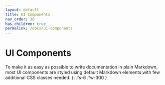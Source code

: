 ```yaml
---
layout: default
title: UI Components
nav_order: 30
has_children: true
permalink: /docs/ui-components
---
```


# UI Components

To make it as easy as possible to write documentation in plain Markdown, most UI components are styled using default Markdown elements with few additional CSS classes needed.
{: .fs-6 .fw-300 }
